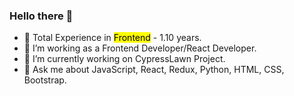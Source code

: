 ### Hello there 👋

- 🔭 Total Experience in <mark>Frontend</mark> - 1.10 years.
- 🔭 I’m working as a Frontend Developer/React Developer.
- 🔭 I’m currently working on CypressLawn Project.
- 💬 Ask me about JavaScript, React, Redux, Python, HTML, CSS, Bootstrap.
